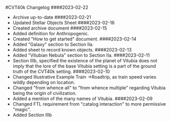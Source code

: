 #CVT40k Changelog
####2023-02-22
- Archive up-to-date
####2023-02-21
- Updated Stellar Objects Sheet
####2023-02-16
- Created archive document
####2023-02-15
- Added definition for Anthropogenic.
- Created "How to get started" document.
####2023-02-14
- Added "Galaxy" section to Section IIa.
- Added sheet to record known objects.
####2023-02-13
- Added "Vitubian Nebula" section to Section IIa.
####2023-02-11
- Section IIIb, specified the existence of the planet of Vitubia does not imply that the lore of the base Vitubia setting is a part of the ground truth of the CVT40k setting. 
####2023-02-10
- Changed Illustrative Example Train ->Roadtrip, as train speed varies wildly depending on location.
- Changed "from whence all" to "from whence multiple" regarding Vitubia being the origin of civilization.
- Added a mention of the many names of Vitubia.
####2023-02-09
- Changed FTL requirement from "catalog interaction" to more permissive "magic".
- Added Section IIIb